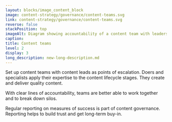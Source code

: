 ```yaml
---
layout: blocks/image_content_block
image: content-strategy/governance/content-teams.svg
link: content-strategy/governance/content-teams.svg
reverse: false
stackPosition: top
imageAlt: Diagram showing accountability of a content team with leaders, doers and specialists
caption: 
title: Content teams 
level: 2
display: 3
long_description: new-long-description.md
---
```


Set up content teams with content leads as points of escalation. Doers and specialists apply their expertise to the content lifecycle stages. They create and deliver quality content.

With clear lines of accountability, teams are better able to work together and to break down silos.

Regular reporting on measures of success is part of content governance. Reporting helps to build trust and get long-term buy-in.
